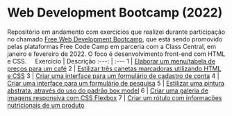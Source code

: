 # Web Development Bootcamp (2022)
 Repositório em andamento com exercícios que realizei durante participação no chamado [Free Web Development Bootcamp](https://www.classcentral.com/cohorts/webdev-bootcamp-spring-2022), que está sendo promovido pelas plataformas Free Code Camp em parceria com a Class Central, em janeiro e fevereiro de 2022. O foco é desenvolvimento front-end com HTML e CSS.
&nbsp;
&nbsp;
Exercício | Descrição 
:---: | :---
1 | [Elaborar um menu/tabela de preços para um café](https://michelelozada.github.io/Web-Dev-Bootcamp-2022/1-Building_a_cafe_menu/)
2 | [Estilizar três canetas marcadoras utilizando HTML e CSS](https://michelelozada.github.io/Web-Dev-Bootcamp-2022/2-Building_a_set_of_colored_markers/)
3 | [Criar uma interface para um formulário de cadastro de conta](https://michelelozada.github.io/Web-Dev-Bootcamp-2022/3-Building_a_registration_form/)
4 | [Criar uma interface para um formulário de pesquisa](https://michelelozada.github.io/Web-Dev-Bootcamp-2022/4-Building_a_survey_form)
5 | [Estilizar uma pintura abstrata, através do uso do padrão box model](https://michelelozada.github.io/Web-Dev-Bootcamp-2022/5-Building_a_Rothko_painting)
6 | [Criar uma galeria de imagens responsiva com CSS Flexbox](https://michelelozada.github.io/Web-Dev-Bootcamp-2022/6-Building_a_photo_gallery)
7 | [Criar um rótulo com informações nutricionais de um produto](https://michelelozada.github.io/Web-Dev-Bootcamp-2022/7-Building-a-nutrition-label)
